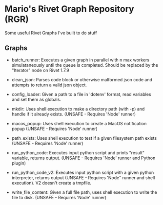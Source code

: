 # Mario's Rivet Graph Repository (RGR)
Some useful Rivet Graphs I've built to do stuff


## Graphs

* batch_runner: Executes a given graph in parallel with n max workers simulataneously until the queue is completed. Should be replaced by the "Iterator" node on Rivet 1.7.9

* clean_json: Parses code block or otherwise malformed json code and attempts to return a valid json object.

* config_loader: Given a path to a file in 'dotenv' format, read variables and set them as globals.

* mkdir: Uses shell execution to make a directory path (with -p) and handle if it already exists. (UNSAFE - Requires 'Node' runner)

* macos_popup: Uses shell execution to create a MacOS notification popup (UNSAFE - Requires 'Node' runner)

* path_exists: Uses shell execution to test if a given filesystem path exists (UNSAFE - Requires 'Node' runner)
  
* run_python_code: Executes input python script and prints "result" variable, returns output. (UNSAFE - Requires 'Node' runner and Python plugin)
  
* run_python_code_v2: Executes input python script with a given python interpreter, returns output (UNSAFE - Requires 'Node" runner and shell execution). V2 doesn't create a tmpfile.

* write_file_content: Given a full file path, uses shell execution to write the file to disk. (UNSAFE - Requires 'Node' runner)
